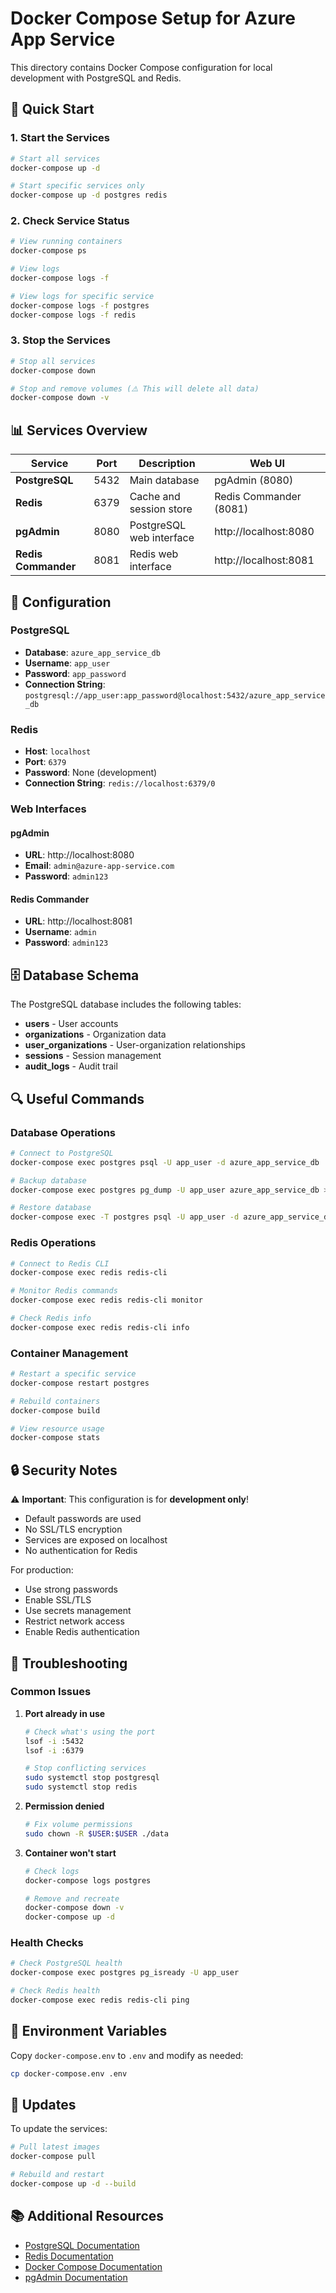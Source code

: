 # Docker Compose Setup for Azure App Service

This directory contains Docker Compose configuration for local development with PostgreSQL and Redis.

## 🚀 Quick Start

### 1. Start the Services

```bash
# Start all services
docker-compose up -d

# Start specific services only
docker-compose up -d postgres redis
```

### 2. Check Service Status

```bash
# View running containers
docker-compose ps

# View logs
docker-compose logs -f

# View logs for specific service
docker-compose logs -f postgres
docker-compose logs -f redis
```

### 3. Stop the Services

```bash
# Stop all services
docker-compose down

# Stop and remove volumes (⚠️ This will delete all data)
docker-compose down -v
```

## 📊 Services Overview

| Service             | Port | Description              | Web UI                 |
| ------------------- | ---- | ------------------------ | ---------------------- |
| **PostgreSQL**      | 5432 | Main database            | pgAdmin (8080)         |
| **Redis**           | 6379 | Cache and session store  | Redis Commander (8081) |
| **pgAdmin**         | 8080 | PostgreSQL web interface | http://localhost:8080  |
| **Redis Commander** | 8081 | Redis web interface      | http://localhost:8081  |

## 🔧 Configuration

### PostgreSQL
- **Database**: `azure_app_service_db`
- **Username**: `app_user`
- **Password**: `app_password`
- **Connection String**: `postgresql://app_user:app_password@localhost:5432/azure_app_service_db`

### Redis
- **Host**: `localhost`
- **Port**: `6379`
- **Password**: None (development)
- **Connection String**: `redis://localhost:6379/0`

### Web Interfaces

#### pgAdmin
- **URL**: http://localhost:8080
- **Email**: `admin@azure-app-service.com`
- **Password**: `admin123`

#### Redis Commander
- **URL**: http://localhost:8081
- **Username**: `admin`
- **Password**: `admin123`

## 🗄️ Database Schema

The PostgreSQL database includes the following tables:

- **users** - User accounts
- **organizations** - Organization data
- **user_organizations** - User-organization relationships
- **sessions** - Session management
- **audit_logs** - Audit trail

## 🔍 Useful Commands

### Database Operations

```bash
# Connect to PostgreSQL
docker-compose exec postgres psql -U app_user -d azure_app_service_db

# Backup database
docker-compose exec postgres pg_dump -U app_user azure_app_service_db > backup.sql

# Restore database
docker-compose exec -T postgres psql -U app_user -d azure_app_service_db < backup.sql
```

### Redis Operations

```bash
# Connect to Redis CLI
docker-compose exec redis redis-cli

# Monitor Redis commands
docker-compose exec redis redis-cli monitor

# Check Redis info
docker-compose exec redis redis-cli info
```

### Container Management

```bash
# Restart a specific service
docker-compose restart postgres

# Rebuild containers
docker-compose build

# View resource usage
docker-compose stats
```

## 🔒 Security Notes

⚠️ **Important**: This configuration is for **development only**!

- Default passwords are used
- No SSL/TLS encryption
- Services are exposed on localhost
- No authentication for Redis

For production:
- Use strong passwords
- Enable SSL/TLS
- Use secrets management
- Restrict network access
- Enable Redis authentication

## 🐛 Troubleshooting

### Common Issues

1. **Port already in use**
   ```bash
   # Check what's using the port
   lsof -i :5432
   lsof -i :6379
   
   # Stop conflicting services
   sudo systemctl stop postgresql
   sudo systemctl stop redis
   ```

2. **Permission denied**
   ```bash
   # Fix volume permissions
   sudo chown -R $USER:$USER ./data
   ```

3. **Container won't start**
   ```bash
   # Check logs
   docker-compose logs postgres
   
   # Remove and recreate
   docker-compose down -v
   docker-compose up -d
   ```

### Health Checks

```bash
# Check PostgreSQL health
docker-compose exec postgres pg_isready -U app_user

# Check Redis health
docker-compose exec redis redis-cli ping
```

## 📝 Environment Variables

Copy `docker-compose.env` to `.env` and modify as needed:

```bash
cp docker-compose.env .env
```

## 🔄 Updates

To update the services:

```bash
# Pull latest images
docker-compose pull

# Rebuild and restart
docker-compose up -d --build
```

## 📚 Additional Resources

- [PostgreSQL Documentation](https://www.postgresql.org/docs/)
- [Redis Documentation](https://redis.io/documentation)
- [Docker Compose Documentation](https://docs.docker.com/compose/)
- [pgAdmin Documentation](https://www.pgadmin.org/docs/)
